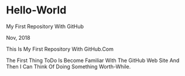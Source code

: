 # Hello-World
My First Repository With GitHub

Nov, 2018

This Is My First Repository With GitHub.Com

The First Thing ToDo Is Become Familiar With The
GitHub Web Site And Then I Can Think Of Doing
Something Worth-While.
